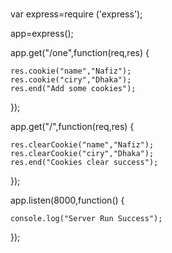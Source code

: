 ###

var express=require ('express');  
  
app=express();  
  
app.get("/one",function(req,res) {  

    res.cookie("name","Nafiz"); 
    res.cookie("ciry","Dhaka"); 
    res.end("Add some cookies");
});  

app.get("/",function(req,res) {  

    res.clearCookie("name","Nafiz"); 
    res.clearCookie("ciry","Dhaka"); 
    res.end("Cookies clear success");
    
});  
  
  
  
app.listen(8000,function() {  
  
    console.log("Server Run Success");  
});
